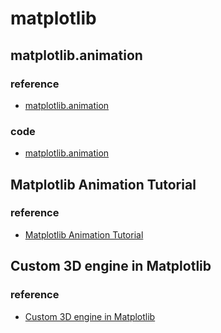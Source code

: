 # matplotlib

## matplotlib.animation

### reference

- [matplotlib.animation](https://matplotlib.org/3.1.1/api/animation_api.html)

### code

- [matplotlib.animation](https://github.com/gaoxinge/something/tree/master/matplotlib/matplotlib.animation)

## Matplotlib Animation Tutorial

### reference

- [Matplotlib Animation Tutorial](https://jakevdp.github.io/blog/2012/08/18/matplotlib-animation-tutorial/)

## Custom 3D engine in Matplotlib

### reference

- [Custom 3D engine in Matplotlib](https://matplotlib.org/matplotblog/posts/custom-3d-engine/)